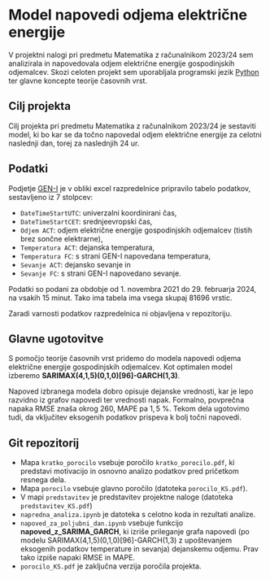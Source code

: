 # Model napovedi odjema električne energije

V projektni nalogi pri predmetu Matematika z računalnikom 2023/24 sem analizirala in napovedovala odjem električne 
energije gospodinjskih odjemalcev. Skozi celoten projekt sem 
uporabljala programski jezik [Python](https://www.python.org/) ter glavne koncepte teorije časovnih vrst.

## Cilj projekta

Cilj projekta pri predmetu Matematika z računalnikom 2023/24 je sestaviti model, ki bo kar se da točno napovedal odjem električne energije 
za celotni naslednji dan, torej za naslednjih $24$ ur.

## Podatki

Podjetje [GEN-I](https://gen-i.si/) je v obliki excel razpredelnice pripravilo tabelo podatkov, sestavljeno iz $7$ stolpcev:

- `DateTimeStartUTC`: univerzalni koordinirani čas, 
- `DateTimeStartCET`: srednjeevropski čas,
- `Odjem ACT`: odjem električne energije gospodinjskih odjemalcev (tistih brez sončne elektrarne),
- `Temperatura ACT`: dejanska temperatura, 
- `Temperatura FC`: s strani GEN-I napovedana temperatura,
- `Sevanje ACT`: dejansko sevanje in
- `Sevanje FC`: s strani GEN-I napovedano sevanje.

Podatki so podani za obdobje od 1. novembra 2021 do 29. februarja 2024,
na vsakih $15$ minut. Tako ima tabela ima vsega skupaj $81696$ vrstic.

Zaradi varnosti podatkov razpredelnica ni objavljena v repozitoriju. 

## Glavne ugotovitve

S pomočjo teorije časovnih vrst pridemo do 
modela napovedi odjema električne energije gospodinjskih odjemalcev. 
Kot optimalen model izberemo **SARIMAX(4,1,5)(0,1,0)[96]-GARCH(1,3)**.

Napoved izbranega modela dobro opisuje dejanske vrednosti, kar je lepo razvidno iz grafov napovedi ter vrednosti napak. 
Formalno, povprečna napaka RMSE znaša okrog $260$, 
MAPE pa $1{,}5~\%$. Tekom dela ugotovimo tudi, da vključitev eksogenih podatkov prispeva k bolj točni napovedi. 

## Git repozitorij

- Mapa `kratko_porocilo` vsebuje poročilo `kratko_porocilo.pdf`, ki predstavi motivacijo in osnovno analizo podatkov pred pričetkom resnega dela.
- Mapa `porocilo` vsebuje glavno poročilo (datoteka `porocilo_KS.pdf`).
- V mapi `predstavitev` je predstavitev projektne naloge (datoteka `predstavitev_KS.pdf`)
- `napredna_analiza.ipynb` je datoteka s celotno koda in rezultati analize.
- `napoved_za_poljubni_dan.ipynb` vsebuje funkcijo **napoved_z_SARIMA_GARCH**, ki izriše prileganje grafa napovedi (po modelu SARIMAX(4,1,5)(0,1,0)[96]-GARCH(1,3) z upoštevanjem eksogenih podatkov temperature in sevanja) dejanskemu odjemu. Prav tako izpiše napaki RMSE in MAPE.
- `porocilo_KS.pdf` je zaključna verzija poročila projekta.
